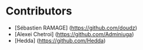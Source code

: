 # Contributors
- [Sébastien RAMAGE] (https://github.com/doudz)
- [Alexei Chetroi] (https://github.com/Adminiuga)
- [Hedda] (https://github.com/Hedda)

